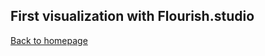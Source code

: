 ## First visualization with Flourish.studio

<div class="flourish-embed flourish-chart" data-src="visualisation/3707692" data-url="https://flo.uri.sh/visualisation/3707692/embed" aria-label=""><script src="https://public.flourish.studio/resources/embed.js"></script></div>

[Back to homepage](/README.md)
